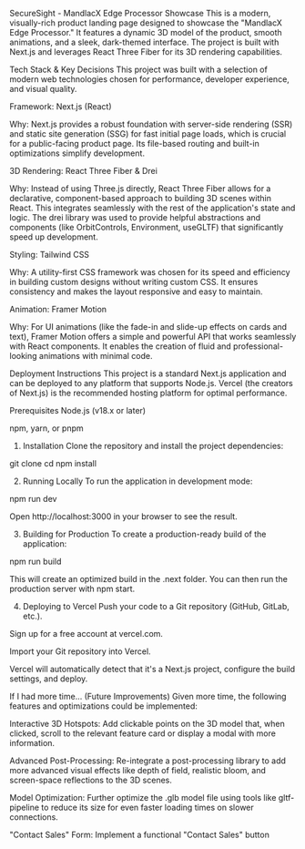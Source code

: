 SecureSight - MandlacX Edge Processor Showcase
This is a modern, visually-rich product landing page designed to showcase the "MandlacX Edge Processor." It features a dynamic 3D model of the product, smooth animations, and a sleek, dark-themed interface. The project is built with Next.js and leverages React Three Fiber for its 3D rendering capabilities.

Tech Stack & Key Decisions
This project was built with a selection of modern web technologies chosen for performance, developer experience, and visual quality.

Framework: Next.js (React)

Why: Next.js provides a robust foundation with server-side rendering (SSR) and static site generation (SSG) for fast initial page loads, which is crucial for a public-facing product page. Its file-based routing and built-in optimizations simplify development.

3D Rendering: React Three Fiber & Drei

Why: Instead of using Three.js directly, React Three Fiber allows for a declarative, component-based approach to building 3D scenes within React. This integrates seamlessly with the rest of the application's state and logic. The drei library was used to provide helpful abstractions and components (like OrbitControls, Environment, useGLTF) that significantly speed up development.

Styling: Tailwind CSS

Why: A utility-first CSS framework was chosen for its speed and efficiency in building custom designs without writing custom CSS. It ensures consistency and makes the layout responsive and easy to maintain.

Animation: Framer Motion

Why: For UI animations (like the fade-in and slide-up effects on cards and text), Framer Motion offers a simple and powerful API that works seamlessly with React components. It enables the creation of fluid and professional-looking animations with minimal code.

Deployment Instructions
This project is a standard Next.js application and can be deployed to any platform that supports Node.js. Vercel (the creators of Next.js) is the recommended hosting platform for optimal performance.

Prerequisites
Node.js (v18.x or later)

npm, yarn, or pnpm

1. Installation
Clone the repository and install the project dependencies:

git clone <your-repository-url>
cd <project-directory>
npm install

2. Running Locally
To run the application in development mode:

npm run dev

Open http://localhost:3000 in your browser to see the result.

3. Building for Production
To create a production-ready build of the application:

npm run build

This will create an optimized build in the .next folder. You can then run the production server with npm start.

4. Deploying to Vercel
Push your code to a Git repository (GitHub, GitLab, etc.).

Sign up for a free account at vercel.com.

Import your Git repository into Vercel.

Vercel will automatically detect that it's a Next.js project, configure the build settings, and deploy.

If I had more time… (Future Improvements)
Given more time, the following features and optimizations could be implemented:

Interactive 3D Hotspots: Add clickable points on the 3D model that, when clicked, scroll to the relevant feature card or display a modal with more information.

Advanced Post-Processing: Re-integrate a post-processing library to add more advanced visual effects like depth of field, realistic bloom, and screen-space reflections to the 3D scenes.

Model Optimization: Further optimize the .glb model file using tools like gltf-pipeline to reduce its size for even faster loading times on slower connections.

"Contact Sales" Form: Implement a functional "Contact Sales" button